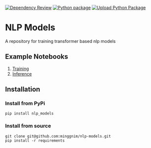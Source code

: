 [![Dependency Review](https://github.com/minggnim/nlp-classification-model/actions/workflows/dependency-review.yml/badge.svg)](https://github.com/minggnim/nlp-classification-model/actions/workflows/dependency-review.yml)
[![Python package](https://github.com/minggnim/nlp-classification-model/actions/workflows/python-package.yml/badge.svg)](https://github.com/minggnim/nlp-classification-model/actions/workflows/python-package.yml)
[![Upload Python Package](https://github.com/minggnim/nlp-classification-model/actions/workflows/python-publish.yml/badge.svg)](https://github.com/minggnim/nlp-classification-model/actions/workflows/python-publish.yml)

# NLP Models

A repository for training transformer based nlp models

## Example Notebooks

1. [Training](https://github.com/minggnim/nlp-classification-model/blob/master/notebooks/01_custom_training_example.ipynb)
2. [Inference](https://github.com/minggnim/nlp-classification-model/blob/master/notebooks/02_inference_example.ipynb)

## Installation

### Install from PyPi

```
pip install nlp_models
```

### Install from source

```
git clone git@github.com:minggnim/nlp-models.git
pip install -r requirements
```
